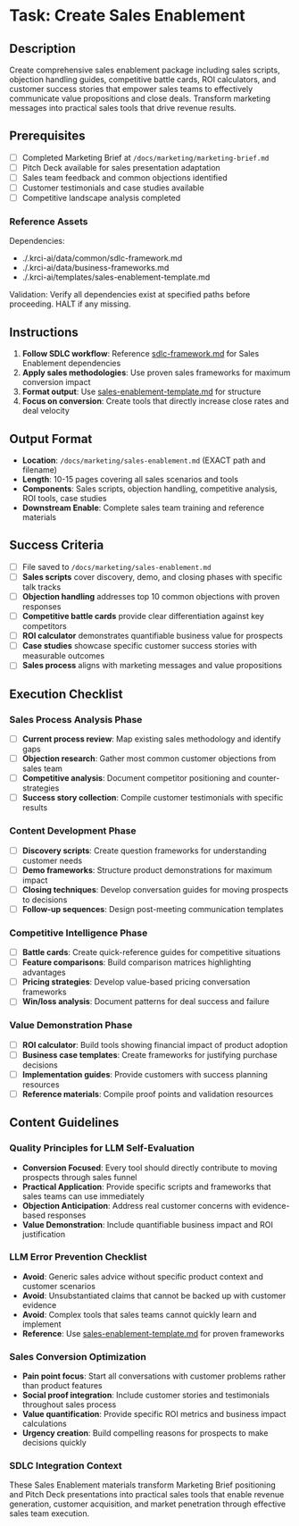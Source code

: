 # Task: Create Sales Enablement

## Description

Create comprehensive sales enablement package including sales scripts, objection handling guides, competitive battle cards, ROI calculators, and customer success stories that empower sales teams to effectively communicate value propositions and close deals. Transform marketing messages into practical sales tools that drive revenue results.

## Prerequisites

- [ ] Completed Marketing Brief at `/docs/marketing/marketing-brief.md`
- [ ] Pitch Deck available for sales presentation adaptation
- [ ] Sales team feedback and common objections identified
- [ ] Customer testimonials and case studies available
- [ ] Competitive landscape analysis completed

### Reference Assets

Dependencies:

- ./.krci-ai/data/common/sdlc-framework.md
- ./.krci-ai/data/business-frameworks.md
- ./.krci-ai/templates/sales-enablement-template.md

Validation: Verify all dependencies exist at specified paths before proceeding. HALT if any missing.

## Instructions

1. **Follow SDLC workflow**: Reference [sdlc-framework.md](./.krci-ai/data/common/sdlc-framework.md) for Sales Enablement dependencies
2. **Apply sales methodologies**: Use proven sales frameworks for maximum conversion impact
3. **Format output**: Use [sales-enablement-template.md](./.krci-ai/templates/sales-enablement-template.md) for structure
4. **Focus on conversion**: Create tools that directly increase close rates and deal velocity

## Output Format

- **Location**: `/docs/marketing/sales-enablement.md` (EXACT path and filename)
- **Length**: 10-15 pages covering all sales scenarios and tools
- **Components**: Sales scripts, objection handling, competitive analysis, ROI tools, case studies
- **Downstream Enable**: Complete sales team training and reference materials

## Success Criteria

- [ ] File saved to `/docs/marketing/sales-enablement.md`
- [ ] **Sales scripts** cover discovery, demo, and closing phases with specific talk tracks
- [ ] **Objection handling** addresses top 10 common objections with proven responses
- [ ] **Competitive battle cards** provide clear differentiation against key competitors
- [ ] **ROI calculator** demonstrates quantifiable business value for prospects
- [ ] **Case studies** showcase specific customer success stories with measurable outcomes
- [ ] **Sales process** aligns with marketing messages and value propositions

## Execution Checklist

### Sales Process Analysis Phase

- [ ] **Current process review**: Map existing sales methodology and identify gaps
- [ ] **Objection research**: Gather most common customer objections from sales team
- [ ] **Competitive analysis**: Document competitor positioning and counter-strategies
- [ ] **Success story collection**: Compile customer testimonials with specific results

### Content Development Phase

- [ ] **Discovery scripts**: Create question frameworks for understanding customer needs
- [ ] **Demo frameworks**: Structure product demonstrations for maximum impact
- [ ] **Closing techniques**: Develop conversation guides for moving prospects to decisions
- [ ] **Follow-up sequences**: Design post-meeting communication templates

### Competitive Intelligence Phase

- [ ] **Battle cards**: Create quick-reference guides for competitive situations
- [ ] **Feature comparisons**: Build comparison matrices highlighting advantages
- [ ] **Pricing strategies**: Develop value-based pricing conversation frameworks
- [ ] **Win/loss analysis**: Document patterns for deal success and failure

### Value Demonstration Phase

- [ ] **ROI calculator**: Build tools showing financial impact of product adoption
- [ ] **Business case templates**: Create frameworks for justifying purchase decisions
- [ ] **Implementation guides**: Provide customers with success planning resources
- [ ] **Reference materials**: Compile proof points and validation resources

## Content Guidelines

### Quality Principles for LLM Self-Evaluation

- **Conversion Focused**: Every tool should directly contribute to moving prospects through sales funnel
- **Practical Application**: Provide specific scripts and frameworks that sales teams can use immediately
- **Objection Anticipation**: Address real customer concerns with evidence-based responses
- **Value Demonstration**: Include quantifiable business impact and ROI justification

### LLM Error Prevention Checklist

- **Avoid**: Generic sales advice without specific product context and customer scenarios
- **Avoid**: Unsubstantiated claims that cannot be backed up with customer evidence
- **Avoid**: Complex tools that sales teams cannot quickly learn and implement
- **Reference**: Use [sales-enablement-template.md](./.krci-ai/templates/sales-enablement-template.md) for proven frameworks

### Sales Conversion Optimization

- **Pain point focus**: Start all conversations with customer problems rather than product features
- **Social proof integration**: Include customer stories and testimonials throughout sales process
- **Value quantification**: Provide specific ROI metrics and business impact calculations
- **Urgency creation**: Build compelling reasons for prospects to make decisions quickly

### SDLC Integration Context

These Sales Enablement materials transform Marketing Brief positioning and Pitch Deck presentations into practical sales tools that enable revenue generation, customer acquisition, and market penetration through effective sales team execution.
